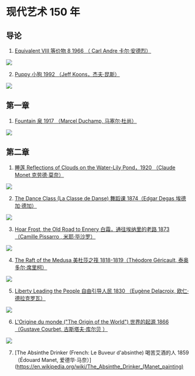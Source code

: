 # 现代艺术 150 年
## 导论
1. [Equivalent VIII  等价物 8 1966 （ Carl Andre 卡尔·安德烈）](http://www.tate.org.uk/art/artworks/andre-equivalent-viii-t01534)

![](./_image/2021-04-04/2021-04-04-22-46-26.jpg)

2. [Puppy 小狗 1992 （Jeff Koons，杰夫·昆斯）](https://www.guggenheim.org/artwork/48)

![](./_image/2021-04-04/2021-04-04-22-47-22.jpg)
## 第一章
1. [Fountain 泉  1917 （Marcel Duchamp, 马塞尔·杜尚）](https://en.wikipedia.org/wiki/Fountain_(Duchamp))

![](./_image/2021-04-04/2021-04-05-18-18-36.jpg)
## 第二章
1. [睡莲  Reflections of Clouds on the Water-Lily Pond，1920 （Claude Monet  克劳德·莫奈）](https://en.wikipedia.org/wiki/Water_Lilies_(Monet_series))

![](./_image/2021-04-04/2021-04-05-18-20-01.jpg)

2. [The Dance Class (La Classe de Danse) 舞蹈课 1874（Edgar Degas 埃德加·德加）](https://en.wikipedia.org/wiki/The_Ballet_Class_(Degas,_Mus%C3%A9e_d%27Orsay))

![](./_image/2021-04-04/2021-04-05-18-20-39.jpg)

3. [Hoar Frost, the Old Road to Ennery 白霜，通往埃纳里的老路  1873（Camille Pissarro , 米耶·毕沙罗）](https://artbookannex.com/tag/ennery/)

![](./_image/2021-04-04/2021-04-05-18-21-20.jpg)

4. [The Raft of the Medusa 美杜莎之筏 1818-1819（Théodore Géricault, 泰奥多尔·席里柯）](https://en.wikipedia.org/wiki/The_Raft_of_the_Medusa)

![](./_image/2021-04-04/2021-04-05-18-21-56.jpg)

5. [Liberty Leading the People 自由引导人民 1830 （Eugène Delacroix, 欧仁·德拉克罗瓦）](https://en.wikipedia.org/wiki/Liberty_Leading_the_People)

![](./_image/2021-04-04/2021-04-05-18-22-27.jpg)

6. [L'Origine du monde ("The Origin of the World") 世界的起源 1866 （Gustave Courbet, 古斯塔夫·库尔贝 ）](https://en.wikipedia.org/wiki/L%27Origine_du_monde)

![](./_image/2021-04-04/2021-04-05-18-23-03.jpg)

7. [The Absinthe Drinker (French: Le Buveur d'absinthe)  喝苦艾酒的人 1859 （Édouard Manet, 爱德华·马奈）](https://en.wikipedia.org/wiki/The_Absinthe_Drinker_(Manet_painting)

